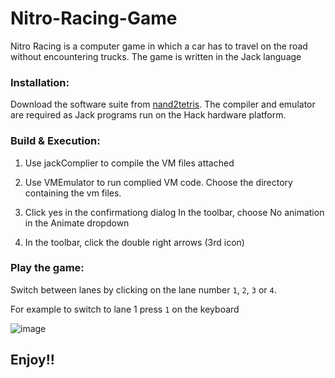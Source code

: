 # Nitro-Racing-Game
Nitro Racing is a computer game in which a car has to travel on the road without encountering trucks. The game is written in the Jack language

### Installation:

Download the software suite from [nand2tetris](https://www.nand2tetris.org/software). The compiler and emulator are required as Jack programs run on the Hack hardware platform.

### Build & Execution:

1. Use jackComplier to compile the VM files attached

2. Use VMEmulator to run complied VM code. Choose the directory containing the vm files.

3. Click yes in the confirmationg dialog In the toolbar, choose No animation in the Animate dropdown

4. In the toolbar, click the double right arrows (3rd icon)

### Play the game:

Switch between lanes by clicking on the lane number `1`, `2`, `3` or `4`.

For example to switch to lane 1 press `1` on the keyboard

![image](https://user-images.githubusercontent.com/86183775/128614605-0c47c44a-101c-41ad-a5c4-d89bb4c36207.png)



## Enjoy!!
